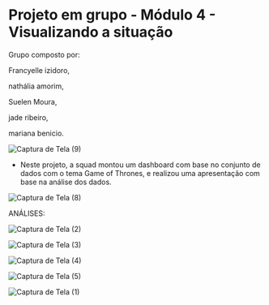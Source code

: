 # Projeto em grupo - Módulo 4 - Visualizando a situação 

Grupo composto por:

Francyelle izidoro,

nathália amorim,

Suelen Moura,

jade ribeiro,

mariana benicio.



![Captura de Tela (9)](https://user-images.githubusercontent.com/113575622/215089622-3ed024c2-3b29-4f45-bd80-161dd1c9b1e5.png)


* Neste projeto, a squad montou um dashboard com base no conjunto de dados com o tema Game of Thrones, e realizou uma apresentação com base na análise dos dados.

![Captura de Tela (8)](https://user-images.githubusercontent.com/113575622/215089684-0890c464-5e82-4a92-93eb-2516cfcf2041.png)

ANÁLISES:

![Captura de Tela (2)](https://user-images.githubusercontent.com/113575622/215089739-b0cb67e2-12b3-4109-8fda-ca34ce99a44f.png)


![Captura de Tela (3)](https://user-images.githubusercontent.com/113575622/215089789-1bb291fc-d657-4e44-a810-87369946893f.png)


![Captura de Tela (4)](https://user-images.githubusercontent.com/113575622/215089852-d69b76f8-7cc7-47d5-9696-63acc3244728.png)


![Captura de Tela (5)](https://user-images.githubusercontent.com/113575622/215089890-897d4c16-5e0d-43e1-84ed-75cef0ae6403.png)


![Captura de Tela (1)](https://user-images.githubusercontent.com/113575622/215089960-8a4cba36-40ff-402b-9602-56c2e8b3ef84.png)
